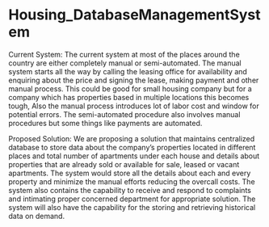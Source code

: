 # Housing_DatabaseManagementSystem

Current System:
The current system at most of the places around the country are either completely manual or semi-automated. The manual system starts all the way by calling the leasing office for availability and enquiring about the price and signing the lease, making payment and other manual process. This could be good for small housing company but for a company which has properties based in multiple locations this becomes tough, Also the manual process introduces lot of labor cost and window for potential errors. The semi-automated procedure also involves manual procedures but some things like payments are automated. 

Proposed Solution:
We are proposing a solution that maintains centralized database to store data about the company’s properties located in different places and total number of apartments under each house and details about properties that are already sold or available for sale, leased or vacant apartments. The system would store all the details about each and every property and minimize the manual efforts reducing the overcall costs. The system also contains the capability to receive and respond to complaints and intimating proper concerned department for appropriate solution. The system will also have the capability for the storing and retrieving historical data on demand. 
